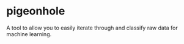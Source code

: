 # pigeonhole

A tool to allow you to easily iterate through and classify raw data for machine learning.